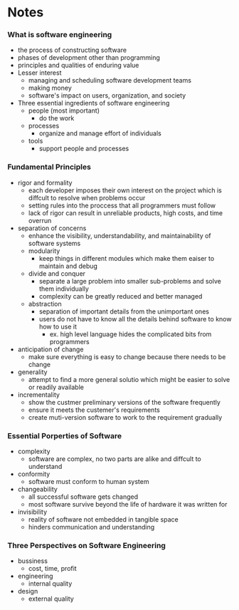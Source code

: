 # Notes
### What is software engineering
- the process of constructing software
- phases of development other than programming
- principles and qualities of enduring value
- Lesser interest
    - managing and scheduling software development teams
    - making money
    - software's impact on users, organization, and society
- Three essential ingredients of software engineering
    - people (most important)
        - do the work
    - processes
        - organize and manage effort of individuals
    - tools
        - support people and processes
### Fundamental Principles
- rigor and formality
    - each developer imposes their own interest on the project which is diffcult to resolve when problems occur
    - setting rules into the proccess that all programmers must follow
    - lack of rigor can result in unreliable products, high costs, and time overrun
- separation of concerns
    - enhance the visibility, understandability, and maintainability of software systems
    - modularity
        - keep things in different modules which make them eaiser to maintain and debug
    - divide and conquer
        - separate a large problem into smaller sub-problems and solve them individually
        - complexity can be greatly reduced and better managed
    - abstraction
        - separation of important details from the unimportant ones
        - users do not have to know all the details behind software to know how to use it
            - ex. high level language hides the complicated bits from programmers
- anticipation of change
    - make sure everything is easy to change because there needs to be change
- generality
    - attempt to find a more general solutio which might be easier to solve or readily available
- incrementality
    - show the custmer preliminary versions of the software frequently
    - ensure it meets the custemer's requirements
    - create muti-version software to work to the requirement gradually
### Essential Porperties of Software
- complexity
    - software are complex, no two parts are alike and diffcult to understand
- conformity
    - software must conform to human system
- changeability
    - all successful software gets changed
    - most software survive beyond the life of hardware it was written for
- invisibility
    - reality of software not embedded in tangible space
    - hinders communication and understanding
### Three Perspectives on Software Engineering
- bussiness
    - cost, time, profit
- engineering
    - internal quality
- design
    - external quality